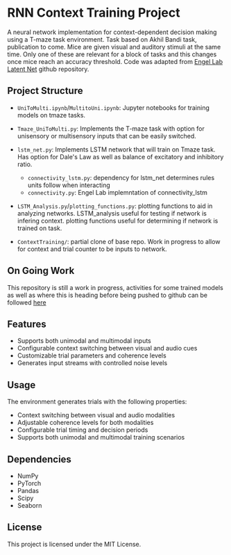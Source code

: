 # RNN Context Training Project

A neural network implementation for context-dependent decision making using a T-maze task environment. Task based on Akhil Bandi task, publication to come. Mice are given visual and auditory stimuli at the same time. Only one of these are relevant for a block of tasks and this changes once mice reach an accuracy threshold. Code was adapted from [Engel Lab Latent Net](https://github.com/engellab/latent-net) github repository.

## Project Structure

- `UniToMulti.ipynb`/`MultitoUni.ipynb`: Jupyter notebooks for training models on tmaze tasks.
- `Tmaze_UniToMulti.py`: Implements the T-maze task with option for unisensory or multisensory inputs that can be easily switched.
- `lstm_net.py`: Implements LSTM network that will train on Tmaze task. Has option for Dale's Law as well as balance of excitatory and inhibitory ratio.
    - `connectivity_lstm.py`: dependency for lstm_net determines rules units follow when interacting
    - `connectivity.py`: Engel Lab implemntation of connectivity_lstm
- `LSTM_Analysis.py`/`plotting_functions.py`: plotting functions to aid in analyzing networks.  LSTM_analysis useful for testing if network is infering context.  plotting functions useful for determining if network is trained on task.

- `ContextTraining/`: partial clone of base repo.  Work in progress to allow for context and trial counter to be inputs to network.


## On Going Work

This repository is still a work in progress, activities for some trained models as well as where this is heading before being pushed to github can be followed [here](https://docs.google.com/document/d/12hmnnvVeFA1bg5FMkSGNtCJjN8OK23KWdj3bKicKtl0/edit?tab=t.0)

## Features

- Supports both unimodal and multimodal inputs
- Configurable context switching between visual and audio cues
- Customizable trial parameters and coherence levels
- Generates input streams with controlled noise levels

## Usage

The environment generates trials with the following properties:
- Context switching between visual and audio modalities
- Adjustable coherence levels for both modalities
- Configurable trial timing and decision periods
- Supports both unimodal and multimodal training scenarios

## Dependencies

- NumPy
- PyTorch
- Pandas
- Scipy
- Seaborn

## License

This project is licensed under the MIT License.
